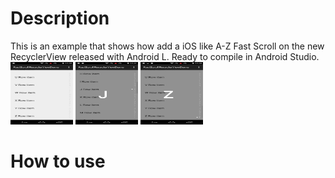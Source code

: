 # Description
This is an example that shows how add a iOS like A-Z Fast Scroll on the new RecyclerView released with Android L. Ready to compile in Android Studio.
<img src="demo1.png" width="100" height="100" />
<img src="demo2.png" width="100" height="100" />
<img src="demo3.png" width="100" height="100" />
# How to use
